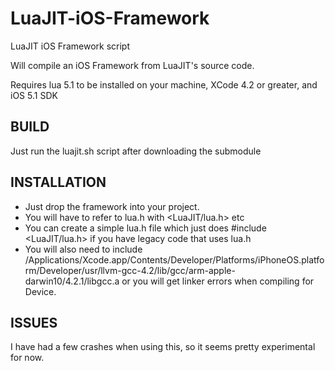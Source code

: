 LuaJIT-iOS-Framework
====================

LuaJIT iOS Framework script

Will compile an iOS Framework from LuaJIT's source code.

Requires lua 5.1 to be installed on your machine, XCode 4.2 or greater, and iOS 5.1 SDK

BUILD
-----
Just run the luajit.sh script after downloading the submodule

INSTALLATION
------------

+ Just drop the framework into your project. 
+ You will have to refer to lua.h with \<LuaJIT/lua.h\> etc
+ You can create a simple lua.h file which just does #include <LuaJIT/lua.h> if you have legacy code that uses lua.h
+ You will also need to include /Applications/Xcode.app/Contents/Developer/Platforms/iPhoneOS.platform/Developer/usr/llvm-gcc-4.2/lib/gcc/arm-apple-darwin10/4.2.1/libgcc.a or you will get linker errors when compiling for Device.


ISSUES
------
I have had a few crashes when using this, so it seems pretty experimental for now.

